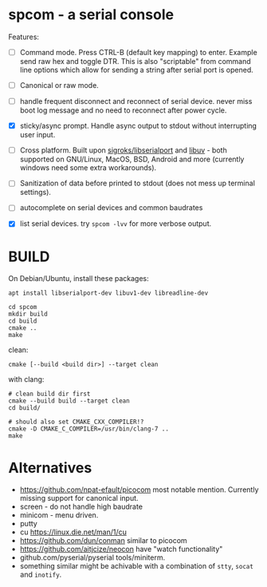 
spcom - a serial console
========================


Features:
- [ ] Command mode. Press CTRL-B (default key mapping) to enter. Example send
  raw hex and toggle DTR. This is also "scriptable" from command line options
  which allow for sending a string after serial port is opened.

- [ ] Canonical or raw mode.

- [ ] handle frequent disconnect and reconnect of serial device.
  never miss boot log message and no need to reconnect after power cycle.

- [x] sticky/async prompt. Handle async output to stdout without interrupting user input.

- [ ] Cross platform. Built upon
  [sigroks/libserialport](https://sigrok.org/wiki/Libserialport) and
  [libuv](https://libuv.org/) - both supported on GNU/Linux, MacOS, BSD,
  Android and more (currently windows need some extra workarounds).

- [ ] Sanitization of data before printed to stdout (does not mess up terminal settings).

- [ ] autocomplete on serial devices and common baudrates

- [x] list serial devices. try `spcom -lvv` for more verbose output.



BUILD
=====
On Debian/Ubuntu, install these packages:
```
apt install libserialport-dev libuv1-dev libreadline-dev
```

```
cd spcom
mkdir build
cd build
cmake ..
make
```

clean:
```
cmake [--build <build dir>] --target clean
```

with clang:
```
# clean build dir first
cmake --build build --target clean
cd build/

# should also set CMAKE_CXX_COMPILER!?
cmake -D CMAKE_C_COMPILER=/usr/bin/clang-7 ..
make
```



Alternatives
============

- https://github.com/npat-efault/picocom most notable mention. Currently missing support for canonical input.
- screen - do not handle high baudrate 
- minicom - menu driven.
- putty
- cu https://linux.die.net/man/1/cu
- https://github.com/dun/conman similar to picocom
- https://github.com/aitjcize/neocon have "watch functionality"
- github.com/pyserial/pyserial tools/miniterm. 
- something similar might be achivable with a combination of `stty`, `socat` and `inotify`. 



